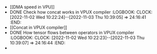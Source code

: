 - [[DMA speed in VPU]]
- DONE Check how concat works in VPUX compiler
  :LOGBOOK:
  CLOCK: [2022-11-02 Wed 10:22:24]--[2022-11-03 Thu 10:39:05] =>  24:16:41
  :END:
- [[Concat in VPUX compiler]]
- DONE How tensor flows between operators in VPUX compiler
  :LOGBOOK:
  CLOCK: [2022-11-02 Wed 10:22:23]--[2022-11-03 Thu 10:39:07] =>  24:16:44
  :END:
-